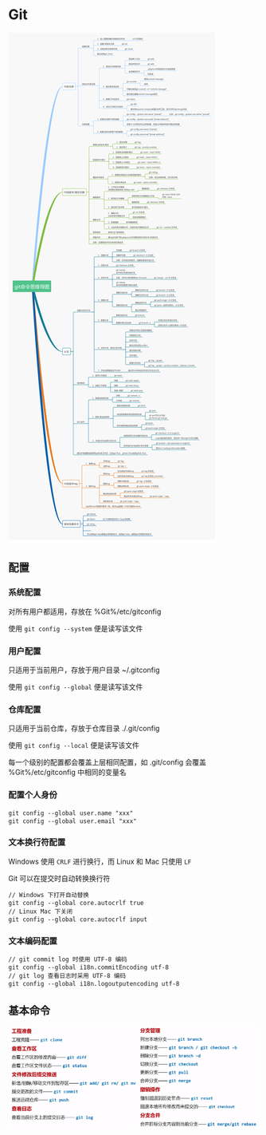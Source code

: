# Git

![](../Picture/Tool/git/02.png)

## 配置

### 系统配置

对所有用户都适用，存放在 %Git%/etc/gitconfig

使用 `git config --system` 便是读写该文件

### 用户配置

只适用于当前用户，存放于用户目录 ~/.gitconfig

使用 `git config --global` 便是读写该文件

### 仓库配置

只适用于当前仓库，存放于仓库目录 ./.git/config

使用 `git config --local` 便是读写该文件

每一个级别的配置都会覆盖上层相同配置，如 .git/config 会覆盖 %Git%/etc/gitconfig 中相同的变量名

### 配置个人身份

```
git config --global user.name "xxx"
git config --global user.email "xxx"
```

### 文本换行符配置

Windows 使用 `CRLF` 进行换行，而 Linux 和 Mac 只使用 `LF`

Git 可以在提交时自动转换换行符

```
// Windows 下打开自动替换
git config --global core.autocrlf true
// Linux Mac 下关闭
git config --global core.autocrlf input
```

### 文本编码配置

```
// git commit log 时使用 UTF-8 编码
git config --global i18n.commitEncoding utf-8
// git log 查看日志时采用 UTF-8 编码
git config --global i18n.logoutputencoding utf-8
```

## 基本命令

![](../Picture/Tool/git/01.png)


